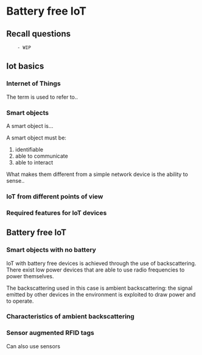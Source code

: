 # Battery free IoT

## Recall questions
        - WIP

## Iot basics

### Internet of Things

The term is used to refer to..

### Smart objects 

A smart object is...

A smart object must be:
1. identifiable
2. able to communicate
3. able to interact

What makes them different from a simple network device is the ability to sense..

### IoT from different points of view

### Required features for IoT devices

## Battery free IoT

### Smart objects with no battery

IoT with battery free devices is achieved through the use of backscattering. There exist low power devices
that are able to use radio frequencies to power themselves.

The backscattering used in this case is ambient backscattering: the signal emitted by other devices in the environment
is exploited to draw power and to operate.

### Characteristics of ambient backscattering

### Sensor augmented RFID tags

Can also use sensors
